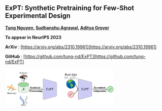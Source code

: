 ## <b>ExPT: Synthetic Pretraining for Few-Shot Experimental Design </b>

<b> [Tung Nguyen](https://tung-nd.github.io/), [Sudhanshu Agrawal](https://www.linkedin.com/in/sudhanshu-agrawal/), [Aditya Grover](https://aditya-grover.github.io/) </b>

<b> To appear in NeurIPS 2023 </b>

<b> ArXiv </b> : [https://arxiv.org/abs/2310.19961](https://arxiv.org/abs/2310.19961)

<b> GitHub </b> : [https://github.com/tung-nd/ExPT](https://github.com/tung-nd/ExPT)

<img src="./resources/approach.png" width=70%, height=70%/>
<!-- ![expt](./resources/approach.png)
 -->

